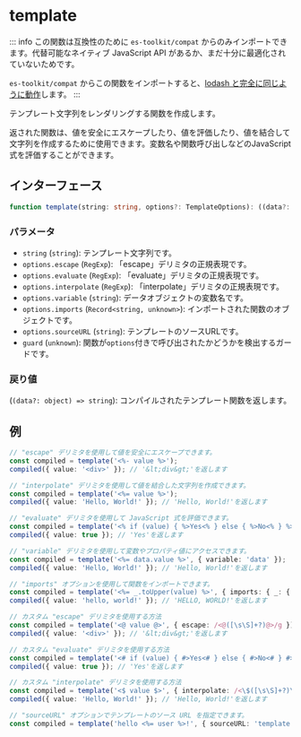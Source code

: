 # template

::: info
この関数は互換性のために `es-toolkit/compat` からのみインポートできます。代替可能なネイティブ JavaScript API があるか、まだ十分に最適化されていないためです。

`es-toolkit/compat` からこの関数をインポートすると、[lodash と完全に同じように動作](../../../compatibility.md)します。
:::

テンプレート文字列をレンダリングする関数を作成します。

返された関数は、値を安全にエスケープしたり、値を評価したり、値を結合して文字列を作成するために使用できます。変数名や関数呼び出しなどのJavaScript式を評価することができます。

## インターフェース

```typescript
function template(string: string, options?: TemplateOptions): ((data?: object) => string) & { source: string };
```

### パラメータ

- `string` (`string`): テンプレート文字列です。
- `options.escape` (`RegExp`): 「escape」デリミタの正規表現です。
- `options.evaluate` (`RegExp`): 「evaluate」デリミタの正規表現です。
- `options.interpolate` (`RegExp`): 「interpolate」デリミタの正規表現です。
- `options.variable` (`string`): データオブジェクトの変数名です。
- `options.imports` (`Record<string, unknown>`): インポートされた関数のオブジェクトです。
- `options.sourceURL` (`string`): テンプレートのソースURLです。
- `guard` (`unknown`): 関数が`options`付きで呼び出されたかどうかを検出するガードです。

### 戻り値

(`(data?: object) => string`): コンパイルされたテンプレート関数を返します。

## 例

```typescript
// "escape" デリミタを使用して値を安全にエスケープできます。
const compiled = template('<%- value %>');
compiled({ value: '<div>' }); // '&lt;div&gt;'を返します

// "interpolate" デリミタを使用して値を結合した文字列を作成できます。
const compiled = template('<%= value %>');
compiled({ value: 'Hello, World!' }); // 'Hello, World!'を返します

// "evaluate" デリミタを使用して JavaScript 式を評価できます。
const compiled = template('<% if (value) { %>Yes<% } else { %>No<% } %>');
compiled({ value: true }); // 'Yes'を返します

// "variable" デリミタを使用して変数やプロパティ値にアクセスできます。
const compiled = template('<%= data.value %>', { variable: 'data' });
compiled({ value: 'Hello, World!' }); // 'Hello, World!'を返します

// "imports" オプションを使用して関数をインポートできます。
const compiled = template('<%= _.toUpper(value) %>', { imports: { _: { toUpper } } });
compiled({ value: 'hello, world!' }); // 'HELLO, WORLD!'を返します

// カスタム "escape" デリミタを使用する方法
const compiled = template('<@ value @>', { escape: /<@([\s\S]+?)@>/g });
compiled({ value: '<div>' }); // '&lt;div&gt;'を返します

// カスタム "evaluate" デリミタを使用する方法
const compiled = template('<# if (value) { #>Yes<# } else { #>No<# } #>', { evaluate: /<#([\s\S]+?)#>/g });
compiled({ value: true }); // 'Yes'を返します

// カスタム "interpolate" デリミタを使用する方法
const compiled = template('<$ value $>', { interpolate: /<\$([\s\S]+?)\$>/g });
compiled({ value: 'Hello, World!' }); // 'Hello, World!'を返します

// "sourceURL" オプションでテンプレートのソース URL を指定できます。
const compiled = template('hello <%= user %>!', { sourceURL: 'template.js' });
```
